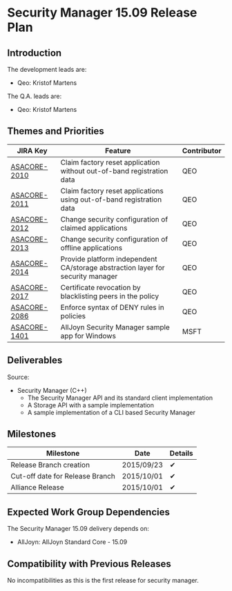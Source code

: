 # Security Manager 15.09 Release Plan

## Introduction

The development leads are:


*  Qeo: Kristof Martens

The Q.A. leads are:


*  Qeo: Kristof Martens
## Themes and Priorities

 | JIRA Key                                                             | Feature                                                                        | Contributor | 
 | --------                                                             | -------                                                                        | ----------- | 
 | [ASACORE-2010](https///jira.allseenalliance.org/browse/ASACORE-2010) | Claim factory reset application without out-of-band registration data          | QEO         | 
 | [ASACORE-2011](https///jira.allseenalliance.org/browse/ASACORE-2011) | Claim factory reset applications using out-of-band registration data           | QEO         | 
 | [ASACORE-2012](https///jira.allseenalliance.org/browse/ASACORE-2012) | Change security configuration of claimed applications                          | QEO         | 
 | [ASACORE-2013](https///jira.allseenalliance.org/browse/ASACORE-2013) | Change security configuration of offline applications                          | QEO         | 
 | [ASACORE-2014](https///jira.allseenalliance.org/browse/ASACORE-2014) | Provide platform independent CA/storage abstraction layer for security manager | QEO         | 
 | [ASACORE-2017](https///jira.allseenalliance.org/browse/ASACORE-2017) | Certificate revocation by blacklisting peers in the policy                     | QEO         | 
 | [ASACORE-2086](https///jira.allseenalliance.org/browse/ASACORE-2086) | Enforce syntax of DENY rules in policies                                       | QEO         | 
 | [ASACORE-1401](https///jira.allseenalliance.org/browse/ASACORE-1401) | AllJoyn Security Manager sample app for Windows                                | MSFT        | 

## Deliverables

Source:

*  Security Manager (C++)
    * The Security Manager API and its standard client implementation
    * A Storage API with a sample implementation
    * A sample implementation of a CLI based Security Manager
## Milestones

 | Milestone                       | Date       | Details | 
 | ---------                       | ----       | ------- | 
 | Release Branch creation         | 2015/09/23 | ✔     | 
 | Cut-off date for Release Branch | 2015/10/01 | ✔     | 
 | Alliance Release                | 2015/10/01 | ✔     | 

## Expected Work Group Dependencies

The Security Manager 15.09 delivery depends on:

*  AllJoyn: AllJoyn Standard Core - 15.09

## Compatibility with Previous Releases

No incompatibilities as this is the first release for security manager.
